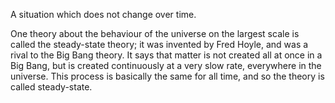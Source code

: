 A situation which does not change over time.

One theory about the behaviour of the universe on the largest scale is
called the steady-state theory; it was invented by Fred Hoyle, and was a
rival to the Big Bang theory. It says that matter is not created all at
once in a Big Bang, but is created continuously at a very slow rate,
everywhere in the universe. This process is basically the same for all
time, and so the theory is called steady-state.

